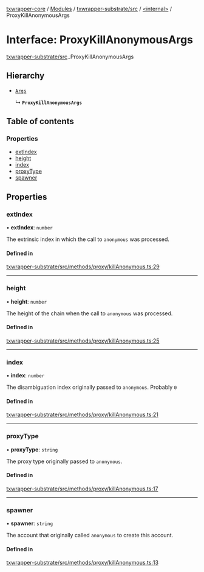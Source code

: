 [txwrapper-core](../README.md) / [Modules](../modules.md) / [txwrapper-substrate/src](../modules/txwrapper_substrate_src.md) / [<internal\>](../modules/txwrapper_substrate_src._internal_.md) / ProxyKillAnonymousArgs

# Interface: ProxyKillAnonymousArgs

[txwrapper-substrate/src](../modules/txwrapper_substrate_src.md).[<internal>](../modules/txwrapper_substrate_src._internal_.md).ProxyKillAnonymousArgs

## Hierarchy

- [`Args`](../modules/txwrapper_core_src.md#args)

  ↳ **`ProxyKillAnonymousArgs`**

## Table of contents

### Properties

- [extIndex](txwrapper_substrate_src._internal_.ProxyKillAnonymousArgs.md#extindex)
- [height](txwrapper_substrate_src._internal_.ProxyKillAnonymousArgs.md#height)
- [index](txwrapper_substrate_src._internal_.ProxyKillAnonymousArgs.md#index)
- [proxyType](txwrapper_substrate_src._internal_.ProxyKillAnonymousArgs.md#proxytype)
- [spawner](txwrapper_substrate_src._internal_.ProxyKillAnonymousArgs.md#spawner)

## Properties

### extIndex

• **extIndex**: `number`

The extrinsic index in which the call to `anonymous` was processed.

#### Defined in

[txwrapper-substrate/src/methods/proxy/killAnonymous.ts:29](https://github.com/paritytech/txwrapper-core/blob/6c32f05/packages/txwrapper-substrate/src/methods/proxy/killAnonymous.ts#L29)

___

### height

• **height**: `number`

The height of the chain when the call to `anonymous` was processed.

#### Defined in

[txwrapper-substrate/src/methods/proxy/killAnonymous.ts:25](https://github.com/paritytech/txwrapper-core/blob/6c32f05/packages/txwrapper-substrate/src/methods/proxy/killAnonymous.ts#L25)

___

### index

• **index**: `number`

The disambiguation index originally passed to `anonymous`. Probably `0`

#### Defined in

[txwrapper-substrate/src/methods/proxy/killAnonymous.ts:21](https://github.com/paritytech/txwrapper-core/blob/6c32f05/packages/txwrapper-substrate/src/methods/proxy/killAnonymous.ts#L21)

___

### proxyType

• **proxyType**: `string`

The proxy type originally passed to `anonymous`.

#### Defined in

[txwrapper-substrate/src/methods/proxy/killAnonymous.ts:17](https://github.com/paritytech/txwrapper-core/blob/6c32f05/packages/txwrapper-substrate/src/methods/proxy/killAnonymous.ts#L17)

___

### spawner

• **spawner**: `string`

The account that originally called `anonymous` to create this account.

#### Defined in

[txwrapper-substrate/src/methods/proxy/killAnonymous.ts:13](https://github.com/paritytech/txwrapper-core/blob/6c32f05/packages/txwrapper-substrate/src/methods/proxy/killAnonymous.ts#L13)
